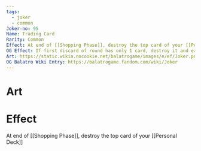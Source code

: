 ```yaml
---
tags:
  - joker
  - common
Joker-no: 95
Name: Trading Card
Rarity: Common
Effect: At end of [[Shopping Phase]], destroy the top card of your [[Personal Deck]]
OG Effect: If first discard of round has only 1 card, destroy it and earn $3
Art: https://static.wikia.nocookie.net/balatrogame/images/e/ef/Joker.png/revision/latest?cb=20230925003651
OG Balatro Wiki Entry: https://balatrogame.fandom.com/wiki/Joker
---
```

# Art
# Effect
At end of [[Shopping Phase]], destroy the top card of your [[Personal Deck]]